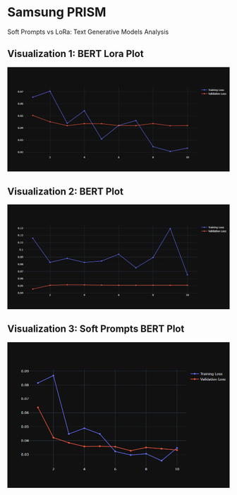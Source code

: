 # Samsung PRISM 	
Soft Prompts vs LoRa: Text Generative Models Analysis

## Visualization 1: BERT Lora Plot

![BERT Lora Plot](assets/bert_lora_plot.png)

## Visualization 2: BERT Plot

![BERT Plot](assets/bert_plot.png)

## Visualization 3: Soft Prompts BERT Plot

![Soft Prompts BERT Plot](assets/soft-prompts-bert-plot.png)

